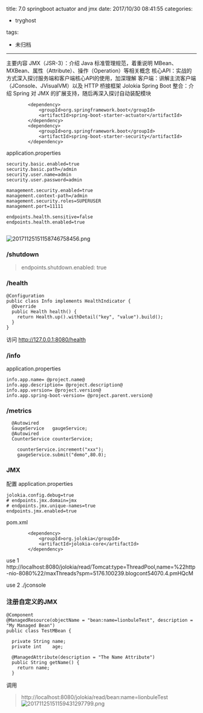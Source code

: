 title: 7.0 springboot actuator and jmx
date: 2017/10/30 08:41:55
categories:
 - tryghost

tags:
 - 未归档 



---

主要内容
JMX（JSR-3）：介绍 Java 标准管理规范，着重说明 MBean、MXBean、属性（Attribute）、操作（Operation）等相关概念
核心API：实战的方式深入探讨服务端和客户端核心API的使用，加深理解
客户端：讲解主流客户端（JConsole、JVisualVM）以及 HTTP 桥接框架 Jolokia
Spring Boot 整合：介绍 Spring 对 JMX 的扩展支持，随后再深入探讨自动装配模块

```language-xml
        <dependency>
            <groupId>org.springframework.boot</groupId>
            <artifactId>spring-boot-starter-actuator</artifactId>
        </dependency>
        <dependency>
            <groupId>org.springframework.boot</groupId>
            <artifactId>spring-boot-starter-security</artifactId>
        </dependency>
```
application.properties

```language-bash
security.basic.enabled=true
security.basic.path=/admin
security.user.name=admin
security.user.password=admin

management.security.enabled=true
management.context-path=/admin
management.security.roles=SUPERUSER
management.port=11111

endpoints.health.sensitive=false
endpoints.health.enabled=true


```
![20171125151158746758456.png](https://dn-zuoyun.qbox.me/20171125151158746758456.png)
### /shutdown
>endpoints.shutdown.enabled: true

### /health
```language-java
@Configuration
public class Info implements HealthIndicator {
  @Override
  public Health health() {
    return Health.up().withDetail("key", "value").build();
  }
}
```
访问 http://127.0.0.1:8080/health

###  /info
application.properties
```language-bash
info.app.name= @project.name@
info.app.description= @project.description@
info.app.version= @project.version@
info.app.spring-boot-version= @project.parent.version@
```
### /metrics
```language-java
  @Autowired
  GaugeService   gaugeService;
  @Autowired
  CounterService counterService;

    counterService.increment("xxx");
    gaugeService.submit("demo",80.0);
```

### JMX
配置
application.properties
```language-bash
jolokia.config.debug=true
# endpoints.jmx.domain=jmx
# endpoints.jmx.unique-names=true
endpoints.jmx.enabled=true
```
pom.xml
```language-xml
        <dependency>
            <groupId>org.jolokia</groupId>
            <artifactId>jolokia-core</artifactId>
        </dependency>
```
use 1
http://localhost:8080/jolokia/read/Tomcat:type=ThreadPool,name=%22http-nio-8080%22/maxThreads?spm=5176.100239.blogcont54070.4.pmHQcM

use 2
./jconsole 

### 注册自定义的JMX
```language-java
@Component
@ManagedResource(objectName = "bean:name=lionbuleTest", description = "My Managed Bean")
public class TestMBean {

  private String name;
  private int    age;

  @ManagedAttribute(description = "The Name Attribute")
  public String getName() {
    return name;
  }
```
调用
>http://localhost:8080/jolokia/read/bean:name=lionbuleTest
![20171125151159431297799.png](https://dn-zuoyun.qbox.me/20171125151159431297799.png)




